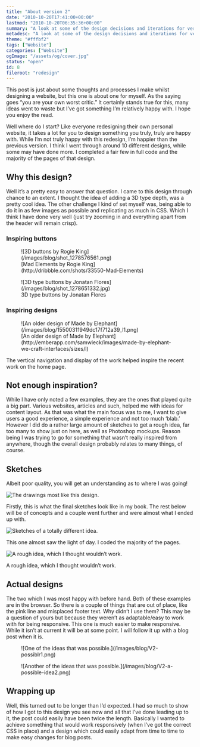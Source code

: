 ```yaml
---
title: "About version 2"
date: "2010-10-20T17:41:00+00:00"
lastmod: "2010-10-20T06:35:36+00:00"
summary: "A look at some of the design decisions and iterations for version two."
metadesc: "A look at some of the design decisions and iterations for version two."
theme: "#fffbf2"
tags: ["Website"]
categories: ["Website"]
ogImage: "/assets/og/cover.jpg"
status: "open"
id: 8
fileroot: "redesign"
---
```


This post is just about some thoughts and processes I make whilst designing a website, but this one is about one for myself. As the saying goes “you are your own worst critic.” It certainly stands true for this, many ideas went to waste but I’ve got something I’m relatively happy with. I hope you enjoy the read.

Well where do I start? Like everyone redesigning their own personal website, it takes a lot for you to design something you truly, truly are happy with. While I’m not truly happy with this redesign, I’m happier than the previous version. I think I went through around 10 different designs, while some may have done more. I completed a fair few in full code and the majority of the pages of that design.

## Why this design?
Well it’s a pretty easy to answer that question. I came to this design through chance to an extent. I thought the idea of adding a 3D type depth, was a pretty cool idea. The other challenge I kind of set myself was, being able to do it in as few images as possible and replicating as much in CSS. Which I think I have done very well (just try zooming in and everything apart from the header will remain crisp).

### Inspiring buttons
<figure>
![3D buttons by Rogie King](/images/blog/shot_1278576561.png)
<figcaption>
[Mad Elements by Rogie King](http://dribbble.com/shots/33550-Mad-Elements)
</figcaption>
</figure>

<figure>
![3D type buttons by Jonatan Flores](/images/blog/shot_1278651332.jpg)
<figcaption>3D type buttons by Jonatan Flores</figcaption>
</figure>

### Inspiring designs
<figure>
![An older design of Made by Elephant](/images/blog/15500311949dc17f712a39_l1.png)
<figcaption>[An older design of Made by Elephant](http://emberapp.com/samwieck/images/made-by-elephant-we-craft-interfaces/sizes/l)</figcaption>
</figure>

The vertical navigation and display of the work helped inspire the recent work on the home page.

## Not enough inspiration?
While I have only noted a few examples, they are the ones that played quite a big part. Various websites, articles and such, helped me with ideas for content layout. As that was what the main focus was to me, I want to give users a good experience, a simple experience and not too much ‘blab.’ However I did do a rather large amount of sketches to get a rough idea, far too many to show just on here, as well as Photoshop mockups. Reason being I was trying to go for something that wasn’t really inspired from anywhere, though the overall design probably relates to many things, of course.

## Sketches
Albeit poor quality, you will get an understanding as to where I was going!

![The drawings most like this design.](/images/blog/photo-5.jpg)

Firstly, this is what the final sketches look like in my book. The rest below will be of concepts and a couple went further and were almost what I ended up with.

![Sketches of a totally different idea.](/images/blog/photo-2-225x300.jpg)

This one almost saw the light of day. I coded the majority of the pages.

![A rough idea, which I thought wouldn’t work.](/images/blog/photo-1-225x300.jpg)

A rough idea, which I thought wouldn’t work.

## Actual designs

The two which I was most happy with before hand. Both of these examples are in the browser. So there is a couple of things that are out of place, like the pink line and misplaced footer text. Why didn’t I use them? This may be a question of yours but because they weren’t as adaptable/easy to work with for being responsive. This one is much easier to make responsive. While it isn’t at current it will be at some point. I will follow it up with a blog post when it is.

<figure>
![One of the ideas that was possible.](/images/blog/V2-possiblr1.png)
</figure>

<figure>
![Another of the ideas that was possible.](/images/blog/V2-a-possible-idea2.png)
</figure>

## Wrapping up
 Well, this turned out to be longer than I’d expected. I had so much to show of how I got to this design you see now and all that I’ve done leading up to it, the post could easily have been twice the length. Basically I wanted to achieve something that would work responsively (when I’ve got the correct CSS in place) and a design which could easily adapt from time to time to make easy changes for blog posts.
